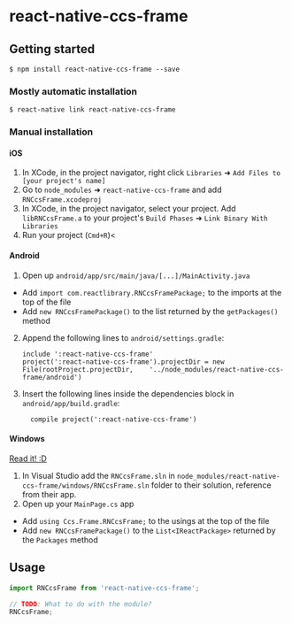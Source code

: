 
# react-native-ccs-frame

## Getting started

`$ npm install react-native-ccs-frame --save`

### Mostly automatic installation

`$ react-native link react-native-ccs-frame`

### Manual installation


#### iOS

1. In XCode, in the project navigator, right click `Libraries` ➜ `Add Files to [your project's name]`
2. Go to `node_modules` ➜ `react-native-ccs-frame` and add `RNCcsFrame.xcodeproj`
3. In XCode, in the project navigator, select your project. Add `libRNCcsFrame.a` to your project's `Build Phases` ➜ `Link Binary With Libraries`
4. Run your project (`Cmd+R`)<

#### Android

1. Open up `android/app/src/main/java/[...]/MainActivity.java`
  - Add `import com.reactlibrary.RNCcsFramePackage;` to the imports at the top of the file
  - Add `new RNCcsFramePackage()` to the list returned by the `getPackages()` method
2. Append the following lines to `android/settings.gradle`:
  	```
  	include ':react-native-ccs-frame'
  	project(':react-native-ccs-frame').projectDir = new File(rootProject.projectDir, 	'../node_modules/react-native-ccs-frame/android')
  	```
3. Insert the following lines inside the dependencies block in `android/app/build.gradle`:
  	```
      compile project(':react-native-ccs-frame')
  	```

#### Windows
[Read it! :D](https://github.com/ReactWindows/react-native)

1. In Visual Studio add the `RNCcsFrame.sln` in `node_modules/react-native-ccs-frame/windows/RNCcsFrame.sln` folder to their solution, reference from their app.
2. Open up your `MainPage.cs` app
  - Add `using Ccs.Frame.RNCcsFrame;` to the usings at the top of the file
  - Add `new RNCcsFramePackage()` to the `List<IReactPackage>` returned by the `Packages` method


## Usage
```javascript
import RNCcsFrame from 'react-native-ccs-frame';

// TODO: What to do with the module?
RNCcsFrame;
```
  